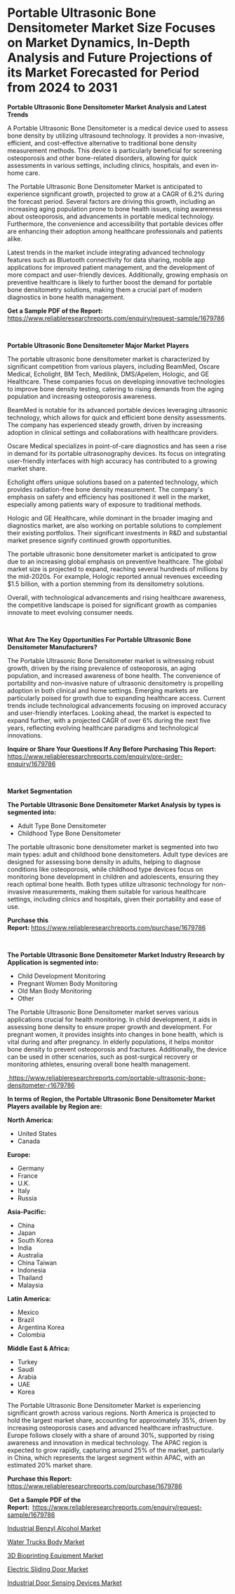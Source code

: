 <p><h1>Portable Ultrasonic Bone Densitometer Market Size Focuses on Market Dynamics, In-Depth Analysis and Future Projections of its Market Forecasted for Period from 2024 to 2031</h1></p><p><strong>Portable Ultrasonic Bone Densitometer Market Analysis and Latest Trends</strong></p>
<p><p>A Portable Ultrasonic Bone Densitometer is a medical device used to assess bone density by utilizing ultrasound technology. It provides a non-invasive, efficient, and cost-effective alternative to traditional bone density measurement methods. This device is particularly beneficial for screening osteoporosis and other bone-related disorders, allowing for quick assessments in various settings, including clinics, hospitals, and even in-home care.</p><p>The Portable Ultrasonic Bone Densitometer Market is anticipated to experience significant growth, projected to grow at a CAGR of 6.2% during the forecast period. Several factors are driving this growth, including an increasing aging population prone to bone health issues, rising awareness about osteoporosis, and advancements in portable medical technology. Furthermore, the convenience and accessibility that portable devices offer are enhancing their adoption among healthcare professionals and patients alike.</p><p>Latest trends in the market include integrating advanced technology features such as Bluetooth connectivity for data sharing, mobile app applications for improved patient management, and the development of more compact and user-friendly devices. Additionally, growing emphasis on preventive healthcare is likely to further boost the demand for portable bone densitometry solutions, making them a crucial part of modern diagnostics in bone health management.</p></p>
<p><strong>Get a Sample PDF of the Report:&nbsp;</strong> <a href="https://www.reliableresearchreports.com/enquiry/request-sample/1679786?utm_campaign=9&utm_medium=2&utm_source=Github&utm_content=ia&utm_term=14102024&utm_id=portable-ultrasonic-bone-densitometer">https://www.reliableresearchreports.com/enquiry/request-sample/1679786</a></p>
<p>&nbsp;</p>
<p><strong>Portable Ultrasonic Bone Densitometer Major Market Players</strong></p>
<p><p>The portable ultrasonic bone densitometer market is characterized by significant competition from various players, including BeamMed, Oscare Medical, Echolight, BM Tech, Medilink, DMS/Apelem, Hologic, and GE Healthcare. These companies focus on developing innovative technologies to improve bone density testing, catering to rising demands from the aging population and increasing osteoporosis awareness.</p><p>BeamMed is notable for its advanced portable devices leveraging ultrasonic technology, which allows for quick and efficient bone density assessments. The company has experienced steady growth, driven by increasing adoption in clinical settings and collaborations with healthcare providers.</p><p>Oscare Medical specializes in point-of-care diagnostics and has seen a rise in demand for its portable ultrasonography devices. Its focus on integrating user-friendly interfaces with high accuracy has contributed to a growing market share.</p><p>Echolight offers unique solutions based on a patented technology, which provides radiation-free bone density measurement. The company's emphasis on safety and efficiency has positioned it well in the market, especially among patients wary of exposure to traditional methods.</p><p>Hologic and GE Healthcare, while dominant in the broader imaging and diagnostics market, are also working on portable solutions to complement their existing portfolios. Their significant investments in R&D and substantial market presence signify continued growth opportunities.</p><p>The portable ultrasonic bone densitometer market is anticipated to grow due to an increasing global emphasis on preventive healthcare. The global market size is projected to expand, reaching several hundreds of millions by the mid-2020s. For example, Hologic reported annual revenues exceeding $1.5 billion, with a portion stemming from its densitometry solutions.</p><p>Overall, with technological advancements and rising healthcare awareness, the competitive landscape is poised for significant growth as companies innovate to meet evolving consumer needs.</p></p>
<p>&nbsp;</p>
<p><strong>What Are The Key Opportunities For Portable Ultrasonic Bone Densitometer Manufacturers?</strong></p>
<p><p>The Portable Ultrasonic Bone Densitometer market is witnessing robust growth, driven by the rising prevalence of osteoporosis, an aging population, and increased awareness of bone health. The convenience of portability and non-invasive nature of ultrasonic densitometry is propelling adoption in both clinical and home settings. Emerging markets are particularly poised for growth due to expanding healthcare access. Current trends include technological advancements focusing on improved accuracy and user-friendly interfaces. Looking ahead, the market is expected to expand further, with a projected CAGR of over 6% during the next five years, reflecting evolving healthcare paradigms and technological innovations.</p></p>
<p><strong>Inquire or Share Your Questions If Any Before Purchasing This Report:</strong> <a href="https://www.reliableresearchreports.com/enquiry/pre-order-enquiry/1679786?utm_campaign=9&utm_medium=2&utm_source=Github&utm_content=ia&utm_term=14102024&utm_id=portable-ultrasonic-bone-densitometer">https://www.reliableresearchreports.com/enquiry/pre-order-enquiry/1679786</a></p>
<p>&nbsp;</p>
<p><strong>Market Segmentation</strong></p>
<p><strong>The Portable Ultrasonic Bone Densitometer Market Analysis by types is segmented into:</strong></p>
<p><ul><li>Adult Type Bone Densitometer</li><li>Childhood Type Bone Densitometer</li></ul></p>
<p><p>The portable ultrasonic bone densitometer market is segmented into two main types: adult and childhood bone densitometers. Adult type devices are designed for assessing bone density in adults, helping to diagnose conditions like osteoporosis, while childhood type devices focus on monitoring bone development in children and adolescents, ensuring they reach optimal bone health. Both types utilize ultrasonic technology for non-invasive measurements, making them suitable for various healthcare settings, including clinics and hospitals, given their portability and ease of use.</p></p>
<p><strong>Purchase this Report:&nbsp;</strong><a href="https://www.reliableresearchreports.com/purchase/1679786?utm_campaign=9&utm_medium=2&utm_source=Github&utm_content=ia&utm_term=14102024&utm_id=portable-ultrasonic-bone-densitometer">https://www.reliableresearchreports.com/purchase/1679786</a></p>
<p>&nbsp;</p>
<p><strong>The Portable Ultrasonic Bone Densitometer Market Industry Research by Application is segmented into:</strong></p>
<p><ul><li>Child Development Monitoring</li><li>Pregnant Women Body Monitoring</li><li>Old Man Body Monitoring</li><li>Other</li></ul></p>
<p><p>The Portable Ultrasonic Bone Densitometer market serves various applications crucial for health monitoring. In child development, it aids in assessing bone density to ensure proper growth and development. For pregnant women, it provides insights into changes in bone health, which is vital during and after pregnancy. In elderly populations, it helps monitor bone density to prevent osteoporosis and fractures. Additionally, the device can be used in other scenarios, such as post-surgical recovery or monitoring athletes, ensuring overall bone health management.</p></p>
<p><a href="https://www.reliableresearchreports.com/portable-ultrasonic-bone-densitometer-r1679786?utm_campaign=9&utm_medium=2&utm_source=Github&utm_content=ia&utm_term=14102024&utm_id=portable-ultrasonic-bone-densitometer">&nbsp;https://www.reliableresearchreports.com/portable-ultrasonic-bone-densitometer-r1679786</a></p>
<p><strong>In terms of Region, the Portable Ultrasonic Bone Densitometer Market Players available by Region are:</strong></p>
<p>
    <p> <strong> North America: </strong>
        <ul>
            <li>United States</li>
            <li>Canada</li>
        </ul>
        </p> 
    <p> <strong> Europe: </strong>
        <ul>
            <li>Germany</li>
            <li>France</li>
            <li>U.K.</li>
            <li>Italy</li>
            <li>Russia</li>
        </ul>
        </p> 
    <p> <strong> Asia-Pacific: </strong>
        <ul>
            <li>China</li>
            <li>Japan</li>
            <li>South Korea</li>
            <li>India</li>
            <li>Australia</li>
            <li>China Taiwan</li>
            <li>Indonesia</li>
            <li>Thailand</li>
            <li>Malaysia</li>
        </ul>
        </p> 
    <p> <strong> Latin America: </strong>
        <ul>
            <li>Mexico</li>
            <li>Brazil</li>
            <li>Argentina Korea</li>
            <li>Colombia</li>
        </ul>
        </p> 
    <p> <strong> Middle East & Africa: </strong>
        <ul>
            <li>Turkey</li>
            <li>Saudi</li>
            <li>Arabia</li>
            <li>UAE</li>
            <li>Korea</li>
        </ul>
    </p>
    </p>
<p><p>The Portable Ultrasonic Bone Densitometer Market is experiencing significant growth across various regions. North America is projected to hold the largest market share, accounting for approximately 35%, driven by increasing osteoporosis cases and advanced healthcare infrastructure. Europe follows closely with a share of around 30%, supported by rising awareness and innovation in medical technology. The APAC region is expected to grow rapidly, capturing around 25% of the market, particularly in China, which represents the largest segment within APAC, with an estimated 20% market share.</p></p>
<p><strong>Purchase this Report: </strong><a href="https://www.reliableresearchreports.com/purchase/1679786?utm_campaign=9&utm_medium=2&utm_source=Github&utm_content=ia&utm_term=14102024&utm_id=portable-ultrasonic-bone-densitometer">https://www.reliableresearchreports.com/purchase/1679786</a></p>
<p>&nbsp;<strong>Get a Sample PDF of the Report:&nbsp;&nbsp;</strong><a href="https://www.reliableresearchreports.com/enquiry/request-sample/1679786?utm_campaign=9&utm_medium=2&utm_source=Github&utm_content=ia&utm_term=14102024&utm_id=portable-ultrasonic-bone-densitometer">https://www.reliableresearchreports.com/enquiry/request-sample/1679786</a></p>
<p><strong></strong></p>
<p><p><a href="https://www.linkedin.com/pulse/global-industrial-benzyl-alcohol-market-trends-insights-lvxac?utm_campaign=9&utm_medium=2&utm_source=Github&utm_content=ia&utm_term=14102024&utm_id=portable-ultrasonic-bone-densitometer">Industrial Benzyl Alcohol Market</a></p><p><a href="https://www.linkedin.com/pulse/global-water-trucks-body-market-analysis-trends-forecasts-if7pe?utm_campaign=9&utm_medium=2&utm_source=Github&utm_content=ia&utm_term=14102024&utm_id=portable-ultrasonic-bone-densitometer">Water Trucks Body Market</a></p><p><a href="https://www.linkedin.com/pulse/3d-bioprinting-equipment-market-outlook-current-assessment-xzhbc?utm_campaign=9&utm_medium=2&utm_source=Github&utm_content=ia&utm_term=14102024&utm_id=portable-ultrasonic-bone-densitometer">3D Bioprinting Equipment Market</a></p><p><a href="https://github.com/WashimHussain441/Market-Research-Report-List-1/blob/main/electric-sliding-door-market.md?utm_campaign=9&utm_medium=2&utm_source=Github&utm_content=ia&utm_term=14102024&utm_id=portable-ultrasonic-bone-densitometer">Electric Sliding Door Market</a></p><p><a href="https://github.com/SanjidaMahmud54/Market-Research-Report-List-1/blob/main/industrial-door-sensing-devices-market.md?utm_campaign=9&utm_medium=2&utm_source=Github&utm_content=ia&utm_term=14102024&utm_id=portable-ultrasonic-bone-densitometer">Industrial Door Sensing Devices Market</a></p></p>